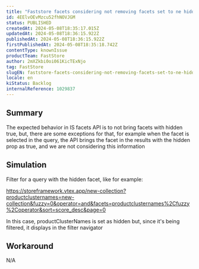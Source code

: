 ```yaml
---
title: "Faststore facets considering not removing facets set to ne hidden"
id: 4EElvOEvMzcu52fhNOVJGM
status: PUBLISHED
createdAt: 2024-05-08T18:35:17.015Z
updatedAt: 2024-05-08T18:36:15.922Z
publishedAt: 2024-05-08T18:36:15.922Z
firstPublishedAt: 2024-05-08T18:35:18.742Z
contentType: knownIssue
productTeam: FastStore
author: 2mXZkbi0oi061KicTExNjo
tag: FastStore
slugEN: faststore-facets-considering-not-removing-facets-set-to-ne-hidden
locale: en
kiStatus: Backlog
internalReference: 1029837
---
```


## Summary



The expected behavior in IS facets API is to not bring facets with hidden true, but, there are some exceptions for that, for example when the facet is selected in the query, the API brings the facet in the results with the hidden prop as true, and we are not considering this information


##

## Simulation



Filter for a query with the hidden facet, like for example:

https://storeframework.vtex.app/new-collection?productclusternames=new-collection&fuzzy=0&operator=and&facets=productclusternames%2Cfuzzy%2Coperator&sort=score_desc&page=0

In this case, productClusterNames is set as hidden but, since it's being filtered, it displays in the filter navigator


##

## Workaround


N/A




